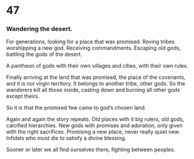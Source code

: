 # 47

### Wandering the desert.

For generations, looking for a place that was promised. Roving tribes worshipping a new god. Receiving commandments. Escaping old gods, battling the gods of the desert. 

A pantheon of gods with their own villages and cities, with their own rules. 

Finally arriving at the land that was promised, the place of the covenants, and it is not virgin territory. It belongs to another tribe, other gods. So the wanderers kill all those inside, casting down and burning all other gods except theirs.

So it is that the promised few came to god’s chosen land. 

Again and again the story repeats. Old places with it big rulers, old gods, calcified hierarchies. New gods with promises and adoration, only given with the right sacrifices. Promising a new place, never really quiet new. Infidels who must die to satisfy a divine blessing. 

Sooner or later we all find ourselves there, fighting between peoples. 
